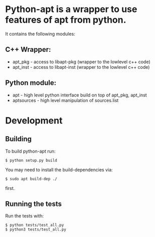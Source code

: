 # Python-apt is a wrapper to use features of apt from python.

It contains the following modules:

## C++ Wrapper:

* apt_pkg - access to libapt-pkg (wrapper to the lowlevel c++ code)
* apt_inst - access to libapt-inst (wrapper to the lowlevel c++ code)

## Python module:

* apt - high level python interface build on top of apt_pkg, apt_inst
* aptsources - high level manipulation of sources.list


# Development

## Building

To build python-apt run:
```
$ python setup.py build
```
You may need to install the build-dependencies via:
```
$ sudo apt build-dep ./
```
first.

## Running the tests

Run the tests with:
```
$ python tests/test_all.py
$ python3 tests/test_all.py
```

